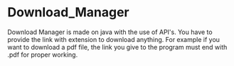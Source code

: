 # Download_Manager
Download Manager is made on java with the use of API's. You have to provide the link with extension to download anything. For example if you want to download a pdf file, the link you give to the program must end with .pdf for proper working.

